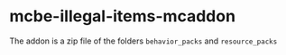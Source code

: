 # mcbe-illegal-items-mcaddon
The addon is a zip file of the folders `behavior_packs` and `resource_packs`
